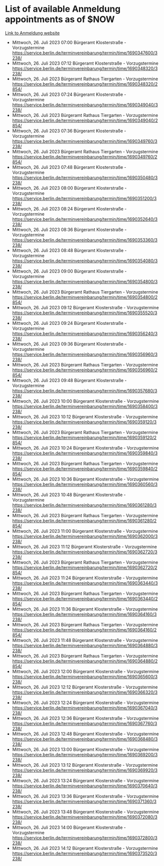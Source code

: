 # List of available Anmeldung appointments as of $NOW
[Link to Anmeldung website](https://service.berlin.de/terminvereinbarung/termin/tag.php?termin=1&anliegen[]=120686&dienstleisterlist=122210,122217,327316,122219,327312,122227,327314,122231,327346,122243,327348,122254,122252,329742,122260,329745,122262,329748,122271,327278,122273,327274,122277,327276,330436,122280,327294,122282,327290,122284,327292,122291,327270,122285,327266,122286,327264,122296,327268,150230,329760,122297,327286,122294,327284,122312,329763,122314,329775,122304,327330,122311,327334,122309,327332,317869,122281,327352,122279,329772,122283,122276,327324,122274,327326,122267,329766,122246,327318,122251,327320,122257,327322,122208,327298,122226,327300&herkunft=http%3A%2F%2Fservice.berlin.de%2Fdienstleistung%2F120686%2F)
- Mittwoch, 26. Juli 2023 07:00 Bürgeramt Klosterstraße - Vorzugstermine https://service.berlin.de/terminvereinbarung/termin/time/1690347600/3238/
- Mittwoch, 26. Juli 2023 07:12 Bürgeramt Klosterstraße - Vorzugstermine https://service.berlin.de/terminvereinbarung/termin/time/1690348320/3238/
- Mittwoch, 26. Juli 2023  Bürgeramt Rathaus Tiergarten - Vorzugstermine https://service.berlin.de/terminvereinbarung/termin/time/1690348320/2854/
- Mittwoch, 26. Juli 2023 07:24 Bürgeramt Klosterstraße - Vorzugstermine https://service.berlin.de/terminvereinbarung/termin/time/1690349040/3238/
- Mittwoch, 26. Juli 2023  Bürgeramt Rathaus Tiergarten - Vorzugstermine https://service.berlin.de/terminvereinbarung/termin/time/1690349040/2854/
- Mittwoch, 26. Juli 2023 07:36 Bürgeramt Klosterstraße - Vorzugstermine https://service.berlin.de/terminvereinbarung/termin/time/1690349760/3238/
- Mittwoch, 26. Juli 2023  Bürgeramt Rathaus Tiergarten - Vorzugstermine https://service.berlin.de/terminvereinbarung/termin/time/1690349760/2854/
- Mittwoch, 26. Juli 2023 07:48 Bürgeramt Klosterstraße - Vorzugstermine https://service.berlin.de/terminvereinbarung/termin/time/1690350480/3238/
- Mittwoch, 26. Juli 2023 08:00 Bürgeramt Klosterstraße - Vorzugstermine https://service.berlin.de/terminvereinbarung/termin/time/1690351200/3238/
- Mittwoch, 26. Juli 2023 08:24 Bürgeramt Klosterstraße - Vorzugstermine https://service.berlin.de/terminvereinbarung/termin/time/1690352640/3238/
- Mittwoch, 26. Juli 2023 08:36 Bürgeramt Klosterstraße - Vorzugstermine https://service.berlin.de/terminvereinbarung/termin/time/1690353360/3238/
- Mittwoch, 26. Juli 2023 08:48 Bürgeramt Klosterstraße - Vorzugstermine https://service.berlin.de/terminvereinbarung/termin/time/1690354080/3238/
- Mittwoch, 26. Juli 2023 09:00 Bürgeramt Klosterstraße - Vorzugstermine https://service.berlin.de/terminvereinbarung/termin/time/1690354800/3238/
- Mittwoch, 26. Juli 2023  Bürgeramt Rathaus Tiergarten - Vorzugstermine https://service.berlin.de/terminvereinbarung/termin/time/1690354800/2854/
- Mittwoch, 26. Juli 2023 09:12 Bürgeramt Klosterstraße - Vorzugstermine https://service.berlin.de/terminvereinbarung/termin/time/1690355520/3238/
- Mittwoch, 26. Juli 2023 09:24 Bürgeramt Klosterstraße - Vorzugstermine https://service.berlin.de/terminvereinbarung/termin/time/1690356240/3238/
- Mittwoch, 26. Juli 2023 09:36 Bürgeramt Klosterstraße - Vorzugstermine https://service.berlin.de/terminvereinbarung/termin/time/1690356960/3238/
- Mittwoch, 26. Juli 2023  Bürgeramt Rathaus Tiergarten - Vorzugstermine https://service.berlin.de/terminvereinbarung/termin/time/1690356960/2854/
- Mittwoch, 26. Juli 2023 09:48 Bürgeramt Klosterstraße - Vorzugstermine https://service.berlin.de/terminvereinbarung/termin/time/1690357680/3238/
- Mittwoch, 26. Juli 2023 10:00 Bürgeramt Klosterstraße - Vorzugstermine https://service.berlin.de/terminvereinbarung/termin/time/1690358400/3238/
- Mittwoch, 26. Juli 2023 10:12 Bürgeramt Klosterstraße - Vorzugstermine https://service.berlin.de/terminvereinbarung/termin/time/1690359120/3238/
- Mittwoch, 26. Juli 2023  Bürgeramt Rathaus Tiergarten - Vorzugstermine https://service.berlin.de/terminvereinbarung/termin/time/1690359120/2854/
- Mittwoch, 26. Juli 2023 10:24 Bürgeramt Klosterstraße - Vorzugstermine https://service.berlin.de/terminvereinbarung/termin/time/1690359840/3238/
- Mittwoch, 26. Juli 2023  Bürgeramt Rathaus Tiergarten - Vorzugstermine https://service.berlin.de/terminvereinbarung/termin/time/1690359840/2854/
- Mittwoch, 26. Juli 2023 10:36 Bürgeramt Klosterstraße - Vorzugstermine https://service.berlin.de/terminvereinbarung/termin/time/1690360560/3238/
- Mittwoch, 26. Juli 2023 10:48 Bürgeramt Klosterstraße - Vorzugstermine https://service.berlin.de/terminvereinbarung/termin/time/1690361280/3238/
- Mittwoch, 26. Juli 2023  Bürgeramt Rathaus Tiergarten - Vorzugstermine https://service.berlin.de/terminvereinbarung/termin/time/1690361280/2854/
- Mittwoch, 26. Juli 2023 11:00 Bürgeramt Klosterstraße - Vorzugstermine https://service.berlin.de/terminvereinbarung/termin/time/1690362000/3238/
- Mittwoch, 26. Juli 2023 11:12 Bürgeramt Klosterstraße - Vorzugstermine https://service.berlin.de/terminvereinbarung/termin/time/1690362720/3238/
- Mittwoch, 26. Juli 2023  Bürgeramt Rathaus Tiergarten - Vorzugstermine https://service.berlin.de/terminvereinbarung/termin/time/1690362720/2854/
- Mittwoch, 26. Juli 2023 11:24 Bürgeramt Klosterstraße - Vorzugstermine https://service.berlin.de/terminvereinbarung/termin/time/1690363440/3238/
- Mittwoch, 26. Juli 2023  Bürgeramt Rathaus Tiergarten - Vorzugstermine https://service.berlin.de/terminvereinbarung/termin/time/1690363440/2854/
- Mittwoch, 26. Juli 2023 11:36 Bürgeramt Klosterstraße - Vorzugstermine https://service.berlin.de/terminvereinbarung/termin/time/1690364160/3238/
- Mittwoch, 26. Juli 2023  Bürgeramt Rathaus Tiergarten - Vorzugstermine https://service.berlin.de/terminvereinbarung/termin/time/1690364160/2854/
- Mittwoch, 26. Juli 2023 11:48 Bürgeramt Klosterstraße - Vorzugstermine https://service.berlin.de/terminvereinbarung/termin/time/1690364880/3238/
- Mittwoch, 26. Juli 2023  Bürgeramt Rathaus Tiergarten - Vorzugstermine https://service.berlin.de/terminvereinbarung/termin/time/1690364880/2854/
- Mittwoch, 26. Juli 2023 12:00 Bürgeramt Klosterstraße - Vorzugstermine https://service.berlin.de/terminvereinbarung/termin/time/1690365600/3238/
- Mittwoch, 26. Juli 2023 12:12 Bürgeramt Klosterstraße - Vorzugstermine https://service.berlin.de/terminvereinbarung/termin/time/1690366320/3238/
- Mittwoch, 26. Juli 2023 12:24 Bürgeramt Klosterstraße - Vorzugstermine https://service.berlin.de/terminvereinbarung/termin/time/1690367040/3238/
- Mittwoch, 26. Juli 2023 12:36 Bürgeramt Klosterstraße - Vorzugstermine https://service.berlin.de/terminvereinbarung/termin/time/1690367760/3238/
- Mittwoch, 26. Juli 2023 12:48 Bürgeramt Klosterstraße - Vorzugstermine https://service.berlin.de/terminvereinbarung/termin/time/1690368480/3238/
- Mittwoch, 26. Juli 2023 13:00 Bürgeramt Klosterstraße - Vorzugstermine https://service.berlin.de/terminvereinbarung/termin/time/1690369200/3238/
- Mittwoch, 26. Juli 2023 13:12 Bürgeramt Klosterstraße - Vorzugstermine https://service.berlin.de/terminvereinbarung/termin/time/1690369920/3238/
- Mittwoch, 26. Juli 2023 13:24 Bürgeramt Klosterstraße - Vorzugstermine https://service.berlin.de/terminvereinbarung/termin/time/1690370640/3238/
- Mittwoch, 26. Juli 2023 13:36 Bürgeramt Klosterstraße - Vorzugstermine https://service.berlin.de/terminvereinbarung/termin/time/1690371360/3238/
- Mittwoch, 26. Juli 2023 13:48 Bürgeramt Klosterstraße - Vorzugstermine https://service.berlin.de/terminvereinbarung/termin/time/1690372080/3238/
- Mittwoch, 26. Juli 2023 14:00 Bürgeramt Klosterstraße - Vorzugstermine https://service.berlin.de/terminvereinbarung/termin/time/1690372800/3238/
- Mittwoch, 26. Juli 2023 14:12 Bürgeramt Klosterstraße - Vorzugstermine https://service.berlin.de/terminvereinbarung/termin/time/1690373520/3238/

